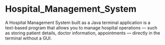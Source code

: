 # Hospital_Management_System

A Hospital Management System built as a Java terminal application is a text-based program that allows you to manage hospital operations — such as storing patient details, doctor information, appointments — directly in the terminal without a GUI.

